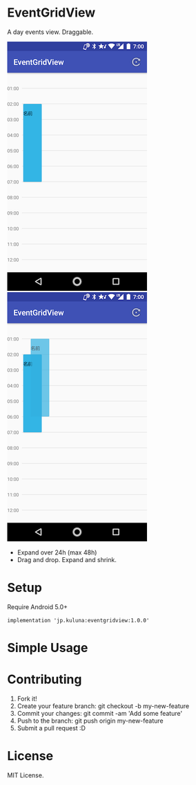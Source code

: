 # EventGridView

A day events view. Draggable.

![image1](docs/ss1.png) ![image2](docs/ss2.png)

- Expand over 24h (max 48h)
- Drag and drop. Expand and shrink.

# Setup
Require Android 5.0+

```
implementation 'jp.kuluna:eventgridview:1.0.0'
```

# Simple Usage


# Contributing
1. Fork it!
1. Create your feature branch: git checkout -b my-new-feature
1. Commit your changes: git commit -am 'Add some feature'
1. Push to the branch: git push origin my-new-feature
1. Submit a pull request :D

# License
MIT License.
